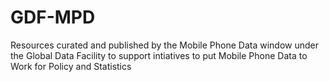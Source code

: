 # GDF-MPD
Resources curated and published by the Mobile Phone Data window under the Global Data Facility to support intiatives to put Mobile Phone Data to Work for Policy and Statistics

